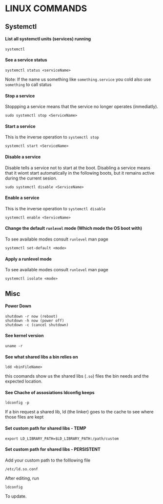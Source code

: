 # LINUX COMMANDS

## Systemctl

#### List all systemctl units (services) running
```
systemctl
```

#### See a service status
```
systemctl status <serviceName>
```
Note: If the name us something like `something.service` you cold also use  `something` to call status


#### Stop a service 
Stoppping a service means that the service no longer operates (inmediatly). 
```
sudo systemctl stop <ServiceName>
```

#### Start a service
This is the inverse operation to `systemctl stop`
```
systemctl start <ServiceName>
```

#### Disable a service
Disable tells a service not to start at the boot.
Disabling a service means that it wiont start automatically in the following boots, but it remains active during the current sesion.
```
sudo systemctl disable <ServiceName>
```

#### Enable a service 
This is the inverse operation to `systemctl disable`
```
systemctl enable <ServiceName>
```

#### Change the default `runlevel` mode (Which mode the OS boot with)
To see available modes consult `runlevel` man page
```
systemctl set-default <mode>
```

#### Apply a runlevel mode
To see available modes consult `runlevel` man page
```
systemctl isolate <mode>
```


## Misc 
#### Power Down
```
shutdown -r now (reboot)
shutdown -h now (power off)
shutdown -c (cancel shutdown)
```


#### See kernel version
```
uname -r
```

#### See what shared libs a bin relies on
```
ldd <binFileName>
```
this coomands show us the shared libs (`.so`) files the bin needs and the expected location.


#### See Chache of assosiations ldconfig keeps
```
ldconfig -p
```
If a bin request a shared lib, ld (the linker) goes to the cache to see where those files are kept


#### Set custom path for shared libs - TEMP
```
export LD_LIBRARY_PATH=$LD_LIBRARY_PATH:/path/custom
```

#### Set custom path for shared libs - PERSISTENT
Add your custom path to the folllowing file
```
/etc/ld.so.conf
```
After editing, run
```
ldconfig
```
To update.